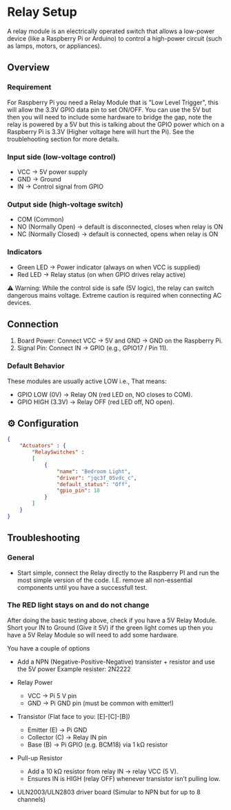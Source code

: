 # Relay Setup
A relay module is an electrically operated switch that allows a low-power device (like a Raspberry Pi or Arduino) to control a high-power circuit (such as lamps, motors, or appliances).


## Overview

### Requirement
For Raspberry Pi you need a Relay Module that is "Low Level Trigger", this will allow the 3.3V GPIO data pin to set ON/OFF. You can use the 5V but then you will need to include some hardware to bridge the gap, note the relay is powered by a 5V but this is talking about the GPIO power which on a Raspberry Pi is 3.3V (Higher voltage here will hurt the Pi). See the troublehooting section for more details.

### Input side (low-voltage control)

- VCC → 5V power supply
- GND → Ground
- IN → Control signal from GPIO

### Output side (high-voltage switch)

- COM (Common)
- NO (Normally Open) → default is disconnected, closes when relay is ON
- NC (Normally Closed) → default is connected, opens when relay is ON

### Indicators
- Green LED → Power indicator (always on when VCC is supplied)
- Red LED → Relay status (on when GPIO drives relay active)

⚠️ Warning: While the control side is safe (5V logic), the relay can switch dangerous mains voltage. Extreme caution is required when connecting AC devices.

## Connection

1. Board Power: Connect VCC → 5V and GND → GND on the Raspberry Pi.
2. Signal Pin: Connect IN → GPIO (e.g., GPIO17 / Pin 11).   


### Default Behavior
These modules are usually active LOW i.e., That means:
- GPIO LOW (0V) → Relay ON (red LED on, NO closes to COM).
- GPIO HIGH (3.3V) → Relay OFF (red LED off, NO open).

## ⚙️ Configuration

```json
{
    "Actuators" : {
        "RelaySwitches" : 
        [
            {
                "name": "Bedroom Light",
                "driver": "jqc3f_05vdc_c",
                "default_status": "Off",
                "gpio_pin": 18                           
            }
        ]
    }
}
```

## Troubleshooting

### General
- Start simple, connect the Relay directly to the Raspberry PI and run the most simple version of the code. I.E. remove all non-essential components until you have a successfull test.


### The RED light stays on and do not change
After doing the basic testing above, check if you have a 5V Relay Module. Short your IN to Ground (Give it 5V) if the green light comes up then you have a 5V Relay Module so will need to add some hardware.

You have a couple of options
- Add a NPN (Negative-Positive-Negative) transister + resistor and use the 5V power
  Example resister: 2N2222
- Relay Power
  - VCC → Pi 5 V pin
  - GND → Pi GND pin (must be common with emitter!)
- Transistor (Flat face to you: [E]-[C]-[B])
  - Emitter (E) → Pi GND
  - Collector (C) → Relay IN pin
  - Base (B) → Pi GPIO (e.g. BCM18) via 1 kΩ resistor
- Pull-up Resistor
  - Add a 10 kΩ resistor from relay IN → relay VCC (5 V).
  - Ensures IN is HIGH (relay OFF) whenever transistor isn’t pulling low.
  
- ULN2003/ULN2803 driver board (Simular to NPN but for up to 8 channels)


